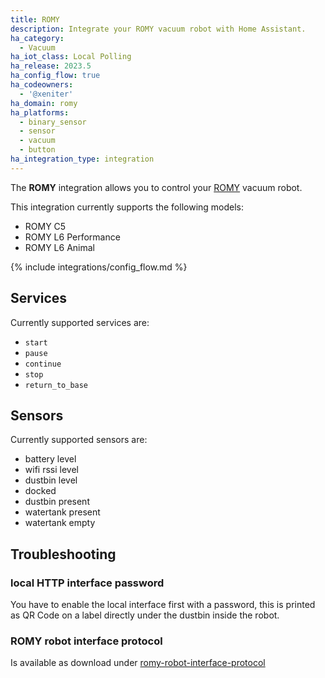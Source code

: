 ```yaml
---
title: ROMY
description: Integrate your ROMY vacuum robot with Home Assistant.
ha_category:
  - Vacuum
ha_iot_class: Local Polling
ha_release: 2023.5
ha_config_flow: true
ha_codeowners:
  - '@xeniter'
ha_domain: romy
ha_platforms:
  - binary_sensor
  - sensor
  - vacuum
  - button
ha_integration_type: integration
---
```


The **ROMY** integration allows you to control your [ROMY](https://www.romyrobot.com) vacuum robot.

This integration currently supports the following models:

- ROMY C5
- ROMY L6 Performance
- ROMY L6 Animal

{% include integrations/config_flow.md %}

## Services

Currently supported services are:

- `start`
- `pause`
- `continue`
- `stop`
- `return_to_base`

## Sensors

Currently supported sensors are:

- battery level
- wifi rssi level
- dustbin level
- docked
- dustbin present
- watertank present
- watertank empty


## Troubleshooting

### local HTTP interface password

You have to enable the local interface first with a password, this is printed as QR Code on a label directly under the dustbin inside the robot.

### ROMY robot interface protocol

Is available as download under [romy-robot-interface-protocol](https://www.romyrobot.com/en-AT/romy-robot-interface-protocol)
